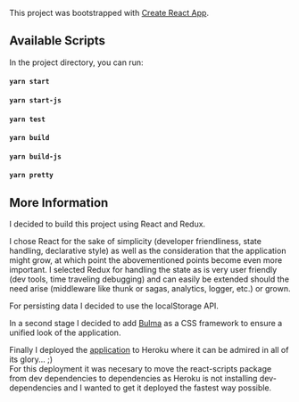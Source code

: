 This project was bootstrapped with [Create React App](https://github.com/facebook/create-react-app).

## Available Scripts

In the project directory, you can run:

#### `yarn start`
#### `yarn start-js`
#### `yarn test`
#### `yarn build`
#### `yarn build-js`
#### `yarn pretty`

## More Information

I decided to build this project using React and Redux.

I chose React for the sake of simplicity (developer friendliness, state handling, declarative style) as well as the consideration that the application might grow, at which point the abovementioned points become even more important. I selected Redux for handling the state as is very user friendly (dev tools, time traveling debugging) and can easily be extended should the need arise (middleware like thunk or sagas, analytics, logger, etc.) or grown.

For persisting data I decided to use the localStorage API.

In a second stage I decided to add [Bulma](https://bulma.io/) as a CSS framework to ensure a unified look of the application.

Finally I deployed the [application](https://react-redux-contact-list-gig.herokuapp.com/) to Heroku where it can be admired in all of its glory... ;)  
For this deployment it was necesary to move the react-scripts package from dev dependencies to dependencies as Heroku is not installing dev-dependencies and I wanted to get it deployed the fastest way possible.

